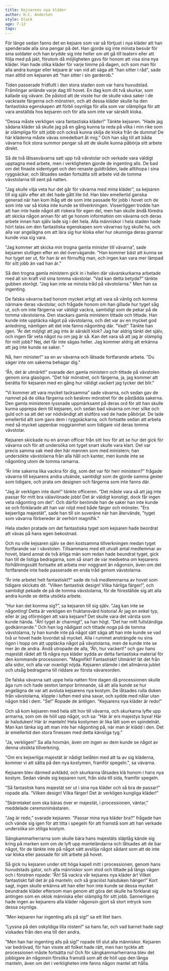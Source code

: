 ```yaml
---
title: Kejsarens nya kläder
author: H.C. Andersen
style: black
age: 7-12
tags:
---
```


För länge sedan fanns det en kejsare som var så förtjust i nya kläder att han spenderade alla sina pengar på det. Han gjorde sig inte minsta besvär för sina soldater och han brydde sig inte heller om att gå till teatern eller att följa med på jakt, förutom då möjligheten gavs för honom att visa sina nya kläder. Han hade olika kläder för varje timme på dagen, och som man för alla andra kungar eller kejsare är van vid att säga att "han sitter i råd", sade man alltid om kejsaren att "han sitter i sin garderob."

Tiden passerade fridfullt i den stora staden som var hans huvudstad. Främlingar anlände varje dag till hovet. En dag kom dit två skurkar, som kallade sig vävare. De påstod att de visste hur de skulle väva saker i de vackraste färgerna och mönstren, och att dessa kläder skulle ha den fantastiska egenskapen att förbli osynliga för alla som var olämpliga för att vara anställda hos kejsaren och för alla som inte var särskilt kloka.

”Dessa måste verkligen vara fantastiska kläder!” Tänkte kejsaren. ”Hade jag sådana kläder så skulle jag på en gång kunna ta reda på vilka i min rike som är olämpliga för sitt jobb och också kunna skilja de kloka från de dumma! De här kläderna måste vävas omedelbart åt mig.” Och han såg till att båda vävarna fick stora summor pengar så att de skulle kunna påbörja sitt arbete direkt.

Så de två låtsasvävarna satt upp två vävstolar och verkade vara väldigt upptagna med arbete, men i verkligheten gjorde de ingenting alls. De bad om det finaste sidentyget och den renaste guldtråden, lade alltihopa i sina ryggsäckar, och låtsades sedan fortsätta sitt arbete vid de tomma vävstolarna till sent på natten.

”Jag skulle vilja veta hur det går för vävarna med mina kläder”, sa kejsaren till sig själv efter att det hade gått lite tid. Han blev emellertid ganska generad när han kom ihåg att de som inte passade för jobb i hovet och de som inte var så kloka inte kunde se tillverkningen. Visserliggen trodde han att han inte hade något att riskera för egen del, men han skulle ändå föredra att skicka någon annan för att ge honom information om vävarna och deras arbete innan han själv lade sig i det hela. Alla människor i hela staden hade hört talas om den fantastiska egenskapen som vävarnas tyg skulle ha, och alla var angelägna om att lära sig hur kloka eller hur okunniga deras grannar kunde visa sig vara.

”Jag kommer att skicka min trogna gamla minister till vävarna”, sade kejsaren slutligen efter en del  övervägande. ”Han kommer bäst att kunna se hur tyget ser ut, för han är en förnuftig man, och ingen kan vara mer lämpad för sitt jobb än vad han är.”

Så den trogna gamla ministern gick in i hallen där vävarskurkarna arbetade med all sin kraft vid sina tomma vävstolar. ”Vad kan detta betyda?” tänkte gubben storögt. ”Jag kan inte se minsta tråd på vävstolarna.” Men han sa ingenting.

De falska vävarna bad honom mycket artigt att vara så vänlig och komma närmare deras vävstolar, och frågade honom om han gillade hur tyget såg ut, och om inte färgerna var väldigt vackra, samtidigt som de pekar på de tomma vävstolarna. Den stackars gamla ministern tittade och tittade. Han kunde inte upptäcka något på vävstolarna, och det var av en mycket god anledning, nämligen att det inte fanns någonting där. ”Vad!” Tänkte han igen. ”Är det möjligt att jag inte är särskilt klok? Jag har aldrig tänkt det själv, och ingen får veta något nu om jag är så. Kan det vara så att jag är olämplig för mitt jobb? Nej, det får inte sägas heller. Jag kommer aldrig att erkänna att jag inte kunde se saker. ”

Nå, herr minister!” sa en av vävarna och låtsade fortfarande arbeta. "Du säger inte om sakerna behagar dig."

”Åh, det är utmärkt!” svarade den gamla ministern och tittade på vävstolen genom sina glasögon. "Det här mönstret, och färgerna, ja, jag kommer att berätta för kejsaren med en gång hur väldigt vackert jag tycker det blir."

”Vi kommer att vara mycket tacksamma” sade vävarna, och sedan gav de namnet på de olika färgerna och beskrev mönstret för de påstådda sakerna. Den gamla ministeren lyssnade uppmärksamt på deras ord för att han skulle kunna upprepa dem till kejsaren, och sedan bad vävarna om mer silke och guld och sa att det var nödvändigt att slutföra vad de hade påbörjat. De lade emellertid allt som gavs dem i ryggsäckarna, och fortsatte sedan att arbeta med så mycket uppenbar noggrannhet som tidigare vid deras tomma vävstolar.

Kejsaren skickade nu en annan officer från sitt hov för att se hur det gick för vävarna och för att undersöka om tyget snart skulle vara klart. Det var precis samma sak med den här mannen som med ministern; han undersökte vävstolarna från alla håll och kanter, men kunde inte se någonting utom de tomma ramarna.

”Är inte sakerna lika vackra för dig, som det var för herr ministern?” frågade vävarna till kejsarens andra utsände, samtidigt som de gjorde samma gester som tidigare, och prata om designen och färgerna som inte fanns där.

”Jag är verkligen inte dum!” tänkte officeren. ”Det måste vara så att jag inte passar för mitt bra välavlönade jobb! Det är väldigt konstigt, dock får ingen veta någonting om det”. Och därför berömde han de saker han inte kunde se och förklarade att han var nöjd med både färger och mönster. "Ers kejserliga majestät", sade han till sin suveräne när han återvände, "tyget som vävarna förbereder är oerhört magnifik."

Hela staden pratade om det fantastiska tyget som kejsaren hade beordrat att vävas på hans egen bekostnad.

Och nu ville kejsaren själv se den kostsamma tillverkningen medan tyget fortfarande var i vävstolen. Tillsammans med ett utvalt antal medlemmar av hovet, bland annat de två ärliga män som redan hade beundrat tyget, gick han till de listiga bedragarna, som så snart de var medvetna om kejsarens förhållningssätt fortsatte att arbeta mer noggrant än någonsin, även om det fortfarande inte hade passerade en enda tråd genom vävstolarna.

”Är inte arbetet helt fantastiskt?” sade de två medlemmarna av hovet som tidigare skickats dit. ”Vilken fantastisk design! Vilka härliga färger!”, och samtidigt pekade de på de tomma vävstolarna, för de föreställde sig att alla andra kunde se detta utsökta arbete.

”Hur kan det komma sig?”, sa kejsaren till sig själv. ”Jag kan inte se någonting! Detta är verkligen en fruktansvärd historia! Är jag en enkel typ, eller är jag oförmögen att vara kejsare? Det skulle vara det värsta som kunde hända. "Åh! tyget är charmigt”, sa han högt. ”Det har mitt fullständiga godkännande.” Och han log nådigast och tittade noga på de tomma vävstolarna, ty han kunde inte på något sätt säga att han inte kunde se vad två ur hovet hade lovordat så mycket. Alla i rummet ansträngde nu sina ögon i hopp om att upptäcka något på vävstolarna, men de kunde inte se mer än de andra. Ändå utropade de alla, ”Åh, hur vackert!” och gav hans majestät rådet att få några nya kläder sydda av detta fantastiska material för den kommande processionen. "Magnifikt! Fantastiskt! Utmärkt! lät det från alla sidor, och alla var ovanligt nöjda. Kejsaren stämde i det allmänna jublet och utsåg bedragarna till riddare av första vävareorden.

De falska vävarna satt uppe hela natten före dagen då processionen skulle äga rum och hade sexton lampor brinnande, så att alla kunde se hur angelägna de var att avsluta kejsarens nya kostym. De låtsades rulla duken från vävstolarna, klippte i luften med sina saxar, och sydde med nålar utan någon tråd i dem. ”Se!” Ropade de äntligen. "Kejsarens nya kläder är redo!"

Och så kom kejsaren med hela sitt hov till vävarna, och skurkarna lyfte upp armarna, som om de höll upp något, och sa: ”Här är ers majestys byxa! Här är halsduken! Här är manteln! Hela kostymen är lika lätt som en spindelnät. Man kan tänka sig att man inte har någonting på, när man är klädd i den. Det är emellertid den stora finessen med detta känsliga tyg.”

”Ja, verkligen!” Sa alla hovmän, även om ingen av dem kunde se något av denna utsökta tillverkning.

"Om ers kejserliga majestät är nådigt belåten med att ta av sig kläderna, kommer vi att sätta på den nya kostymen, framför spegeln.", sa vävarna.

Kejsaren blev därmed avklädd, och skurkarna låtsades klä honom i hans nya kostym. Sedan vände sig kejsaren runt, från sida till sida, framför spegeln.

”Så fantastisk hans majestät ser ut i sina nya kläder och så bra de passar!” ropade alla. “Vilken design! Vilka färger! Det är verkligen kungliga kläder!”

”Skärmtaket som ska bäras över er majestät, i processionen, väntar,” meddelade ceremonimästaren.

”Jag är redo,” svarade kejsaren. ”Passar mina nya kläder bra?” frågade han och vände sig igen för att titta i spegeln för att framstå som att han verkade undersöka sin stiliga kostym.

Sängkammarherrarna som skulle bära hans majestäts släptåg kände sig kring på marken som om de lyft upp manteländarna och låtsades att de bar något, för de tänkte inte på något sätt avslöja något sådant som att de inte var kloka eller passade för sitt arbete på hovet.

Så gick nu kejsaren under sitt höga kapell mitt i processionen, genom hans huvudstads gator, och alla människor som stod och tittade på längs vägen och i fönstren ropade: ”Åh! Så vackra vår kejsares nya kläder är! Vilket fantastiskt fall det är på manteln; och så graciöst halsduken hänger!” Kort sagt, ingen skulle erkänna att han eller hon inte kunde se dessa mycket beundrade kläder eftersom man genom att göra det skulle ha förklarat sig antingen som en oklok människa eller olämplig för sitt jobb. Sannerligen hade ingen av kejsarens alla kläder någonsin gjort så stort intryck som dessa osynliga.

”Men kejsaren har ingenting alls på sig!” sa ett litet barn.

”Lyssna på den oskyldiga lilla rösten!” sa hans far, och vad barnet hade sagt viskades från den ena till den andra.

”Men han har ingenting alls på sig!” ropade till slut alla människor. Kejsaren var bedrövad, för han visste att folket hade rätt, men han tyckte att processionen måste fortsätta nu! Och för sängkammarherrarna blev det jobbigare än någonsin försöka framstå som att de höll upp den långa manteln, även om det i verkligheten inte fanns någon mantel att hålla.
